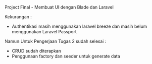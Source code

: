 Project Final - Membuat UI dengan Blade dan Laravel 

Kekurangan :
- Authentikasi masih menggunakan laravel breeze dan masih belum menggunakan Laravel Passport 


Namun Untuk Pengerjaan Tugas 2 sudah selesai :
- CRUD sudah diterapkan 
- Penggunaan factory dan seeder untuk generate data 

